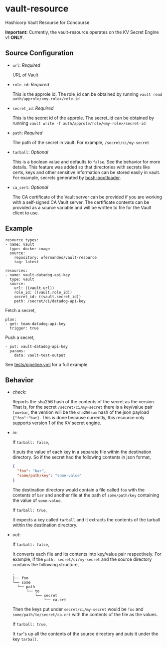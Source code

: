 # vault-resource
Hashicorp Vault Resource for Concourse.

**Important:** Currently, the vault-resource operates on the KV Secret Engine v1 **ONLY**.


## Source Configuration

- `url`: *Required*

   URL of Vault
- `role_id`: *Required*

   This is the approle id.
   The role_id can be obtained by running `vault read auth/approle/<my-role>/role-id`
- `secret_id`: *Required*

   This is the secret id of the approle.
   The secret_id can be obtained by running `vault write -f auth/approle/role/<my-role>/secret-id`
- `path`: *Required*

   The path of the secret in vault. For example, `/secret/ci/my-secret`
- `tarball`: *Optional*

   This is a boolean value and defaults to `false`. See the behavior for more details.
   This feature was added so that directories with secrets like certs, keys
and other sensitive information can be stored easily in vault. For example,
secrets generated by [bosh-bootloader][bosh-bootloader].

- `ca_cert`: *Optional* 

   The CA certificate of the Vault server can be provided if you are working with a self-signed CA Vault server. 
   The certificate contents can be provided as a source variable and will be written to file for the Vault client to use.  

## Example

```
resource_types:
- name: vault
  type: docker-image
  source:
    repository: wfernandes/vault-resource
    tag: latest

resources:
- name: vault-datadog-api-key
  type: vault
  source:
    url: ((vault.url))
    role_id: ((vault.role_id))
    secret_id: ((vault.secret_id))
    path: /secret/ci/datadog-api-key
```

Fetch a secret,

```
plan:
- get: team-datadog-api-key
  trigger: true
```

Push a secret,

```
- put: vault-datadog-api-key
  params:
    data: vault-test-output
```

See [tests/pipeline.yml][test-pipeline] for a full example.

## Behavior

- *check*:

  Reports the sha256 hash of the contents of the secret as the version. That
is, for the secret `/secret/ci/my-secret` there is a key/value pair `foo=bar`,
the version will be the `sha256sum` hash of the json payload `{"foo":"bar}`.
This is done because currently, this resource only supports version 1 of the
KV secret engine.

- *in*:

  If `tarball: false`,

  It puts the value of each key in a separate file within the destination
directory. So if the secret had the following contents in json format,
  ```json
  {
	"foo": "bar",
    "some/path/key": "some-value"
  }
  ```
  The destination directory would contain a file called `foo` with the
contents of `bar` and another file at the path of `some/path/key` containing
the value of `some-value`.

  If `tarball: true`,

  It expects a key called `tarball` and it extracts the contents of the
tarball within the destination directory.
- *out*:

  If `tarball: false`,

  It converts each file and its contents into key/value pair respectively. For
example, if the `path: secret/ci/my-secret` and the source directory contains
the following structure,

  ```
  .
  ├── foo
  └── some
    └── path
        └── to
            └── secret
                └── ca.crt
  ```
  Then the keys put under `secret/ci/my-secret` would be `foo` and
`some/path/to/secret/ca.crt` with the contents of the file as the values.

  If `tarball: true`,

  It `tar`'s up all the contents of the source directory and puts it under the
key `tarball`.

[bosh-bootloader]: https://github.com/cloudfoundry/bosh-bootloader#managing-state
[test-pipeline]: tests/pipeline.yml
